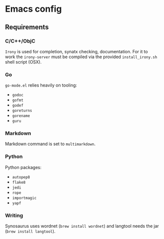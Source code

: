 # Emacs config

## Requirements

### C/C++/ObjC
`Irony` is used for completion, synatx checking, documentation.
For it to work the `irony-server` must be compiled via the
provided `install_irony.sh` shell script (OSX).

### Go
`go-mode.el` relies heavily on tooling:

+ `godoc`
+ `gofmt`
+ `godef`
+ `goreturns`
+ `gorename`
+ `guru`

### Markdown
Markdown command is set to `multimarkdown`.

### Python
Python packages:

+ `autopep8`
+ `flake8`
+ `jedi`
+ `rope`
+ `importmagic`
+ `yapf`

### Writing
Synosaurus uses wordnet (`brew install wordnet`) and langtool needs the jar (`brew install langtool`).

